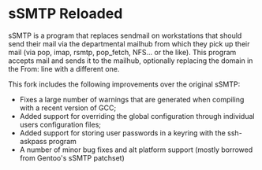 sSMTP Reloaded
==============

sSMTP is a program that replaces sendmail on workstations that should
send their mail via the departmental mailhub from which they pick up their
mail (via pop, imap, rsmtp, pop_fetch, NFS... or the like).  This program
accepts mail and sends it to the mailhub, optionally replacing the domain in 
the From: line with a different one.

This fork includes the following improvements over the original sSMTP:

* Fixes a large number of warnings that are generated when compiling
  with a recent version of GCC;
* Added support for overriding the global configuration through
  individual users configuration files;
* Added support for storing user passwords in a keyring with the
  ssh-askpass program
* A number of minor bug fixes and alt platform support (mostly borrowed 
  from Gentoo's sSMTP patchset)
